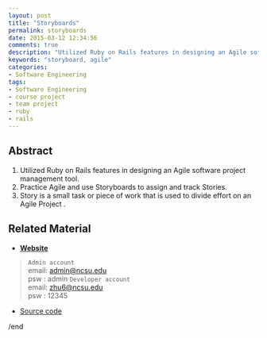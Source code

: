 ```yaml
---
layout: post
title: "Storyboards"
permalink: storyboards
date: 2015-03-12 12:34:56
comments: true
description: "Utilized Ruby on Rails features in designing an Agile software project management tool."
keywords: "storyboard, agile"
categories:
- Software Engineering
tags:
- Software Engineering
- course project
- team project
- ruby
- rails
---
```


## Abstract

1. Utilized Ruby on Rails features in designing an Agile software project management tool.
2. Practice Agile and use Storyboards to assign and track Stories.
3. Story is a small task or piece of work that is used to divide effort on an Agile Project .

## Related Material

* <b><u><a href="https://desolate-shore-1596.herokuapp.com/login" target="_blank">Website</a></u></b>

> `Admin account`<br/>
email: admin@ncsu.edu<br/>
psw  : admin
> `Developer account`<br/>
email: zhu6@ncsu.edu<br/>
psw  : 12345

* <u><a href="https://github.com/Storyboard-OOP-NCSU/Storyboards" target="_blank">Source code</a></u>


/end
